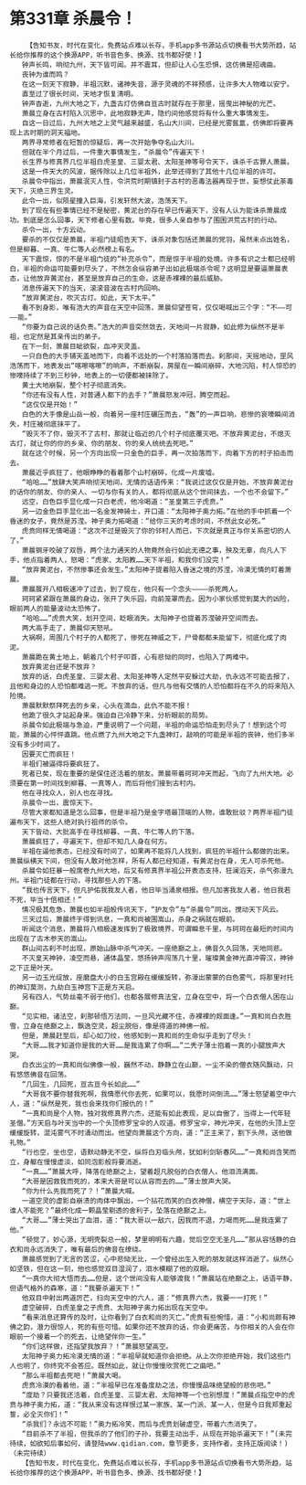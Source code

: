 # 第331章 杀晨令！
        【告知书友，时代在变化，免费站点难以长存，手机app多书源站点切换看书大势所趋，站长给你推荐的这个换源APP，听书音色多、换源、找书都好使！】
       钟声长鸣，响彻九州，天下皆可闻。并不震耳，但却让人心生恐惧，这仿佛是招魂曲。
       丧钟为谁而鸣？
       在这一刻天下寂静，半祖沉默，诸神失音，源于灵魂的不祥预感，让许多大人物难以安宁。
       直至过了很长时间，天地才恢复清明。
       钟声杳逝，九州大地之下，九盏古灯仿佛自亘古时就存在于那里，摇曳出神秘的光芒。
       萧晨立身在古村陷入沉思中，此地寂静无声，隐约间他感觉将有什么重大事情发生。
       自这一日过后，九州大地之上灵气越来越盛，名山大川间，已经是光雾氤氲，仿佛即将要再现上古时期的洞天福地。
       两界寻常修者在短暂的惊疑后，再一次开始争夺名山大川。
       但就在半个月过后，一件重大事情发生，“杀晨令”传遍天下！
       长生界与修真界几位半祖白虎圣皇、三婴太君、太阳圣神等号令天下，诛杀千古罪人萧晨。
       这是一件天大的风波，据传除以上几位半祖外，此举还得到了其他十几位半祖的许可。
       杀晨令中指出，萧晨泯灭人性，令洪荒时期镇封于古村的恶毒法器再现于世，妄想仗此荼毒天下，灭绝三界生灵。
       此令一出，似陨星撞入巨海，引发轩然大波，浩荡天下。
       到了现在有些事情已经不是秘密，黄泥台的存在早已传遍天下，没有人认为能诛杀萧晨成功。到底是怎么回事，天下修者心里有数。毕竟，很多人亲自参与了围困洪荒古村的行动。
       杀令一出，十方云动。
       要杀的不仅仅是萧晨，半祖门徒昭告天下，诛杀对象包括还萧晨的党羽，虽然未点出姓名，但是柳暮、一真、牛仁等人必然榜上有名。
       天下震惊，惊的不是半祖门徒的“补充杀令”，而是惊于半祖的处境。许多有识之士都已经明白，半祖的命运可能要到尽头了，不然怎会纵容弟子出如此极端杀令呢？这明显是要逼萧晨表态，让他放弃黄泥台，甚至是放弃自己的生命，这是赤裸裸的最后威胁。
       消息传遍天下的当天，滚滚音波在古村内回响。
       “放弃黄泥台，吹灭古灯。如此，天下太平。”
       看不到身影，唯有浩大的声音在天空中回荡，萧晨仰望苍穹，仅仅喝喊出三个字：“不——可——能。”
       “你要为自己说的话负责。”浩大的声音突然敛去，天地间一片寂静，如此修为纵然不是半祖，也定然是其亲传出的弟子。
       在下一刻，萧晨目眦欲裂，血冲天灵盖。
       一只白色的大手铺天盖地而下，向着不远处的一个村落拍落而去。刹那间，天摇地动，罡风浩荡而下，地表发出“喀嚓喀嚓”的响声，不断崩裂，房屋在一瞬间崩碎，大地沉陷，村人惊恐的惨嚎持续了不到三秒钟，地表上的一切便都被抹除了。
       黄土大地崩裂，整个村子彻底消失。
       “你还有没有人性，对普通人都下的去手？”萧晨怒发冲冠，腾空而起。
       “这仅仅是开始！”
       白色的大手像是山岳一般，向着另一座村庄碾压而去，“轰”的一声巨响，悲惨的哀嚎瞬间消失，村庄被彻底抹平了。
       “毁灭不了你，毁灭不了古村，那就让临近的几个村子彻底覆灭吧。不放弃黄泥台，不熄灭古灯，就让你的你的乡亲、你的朋友、你的亲人统统去死吧。”
       就在这个时候，另一个方向出现一只金色的巨手，再一次拍落而下，向着下方的村子拍击而去。
       萧晨近乎疯狂了，他眼睁睁的看着那个山村崩碎，化成一片废墟。
       “哈哈……”放肆大笑声响彻天地间，无情的话语传来：“我说过这仅仅是开始，不放弃黄泥台的话你的朋友、你的亲人、一切与你有关的人，都将彻底从这个世间抹去，一个也不会留下。”
       远空，白色巨手显化成一只白老虎，他冷喝道：“圣皇第三子虎贲。”
       另一边金色巨手显化出一名金发神骑士，开口道：“太阳神子奥力拓。”在他的手中抓着一个昏迷的女子，竟然是苏滢。神子奥力拓喝道：“给你三天的考虑时间，不然此女必死。”
       虎贲同样无情喝道：“这次不过是毁灭了你的邻村人而已，下次就是真正与你关系密切的人了。”
       萧晨钢牙咬破了双唇，两个法力通天的人物竟然会行如此无德之事，殃及无辜，向凡人下手，他点指着两人，怒喝：“虎家、太阳教……天下半祖，和我你们没完！”
       “放弃黄泥台，不然惨事还会发生。”太阳神子提着陷入昏迷之境的苏滢，冷漠无情的盯着萧晨。
       萧晨展开八相极速冲了过去，到了现在，他只有一个念头————杀死两人。
       珂珂紧紧跟在萧晨的身边，张开了失乐园，向前笼罩而去。因为小家伙感觉到莫大的凶险，眼前两人的能量波动太恐怖了。
       “哈哈……”虎贲大笑，划开空间，眨眼消失。太阳神子也提着苏滢破开空间而去。
       两大高手走了，萧晨仰天怒吼。
       大祸啊，周围几个村子的人都死了，惨死在神威之下，尸骨都都未能留下，彻底化成了肉泥。
       萧晨跪在黄土地上，朝着几个村子叩首，心有悲恸的同时，也陷入了两难中。
       放弃黄泥台还是不放弃？
       放弃的话，白虎圣皇、三婴太君、太阳圣神等人定然平安躲过大劫，仇永远不可能去报了，且他和身边的人恐怕都难逃一死。不放弃的话，但凡与他有交情的人恐怕都将在不久的将来陷入险境。
       萧晨默默祭拜死去的乡亲，心头在滴血，此仇不能不报！
       他跪了很久才站起身来。强迫自己冷静下来，分析眼前的局势。
       杀晨令如此极端与急迫，严重说明了一个问题，半祖的命运恐怕走到尽头了！想到这个可能，萧晨的心怦怦直跳。他点燃了九州大地之下九盏神灯，敲响的可能是半祖的丧钟，他们多半没有多少时间了。
       因要灭亡而疯狂！
       半祖们被逼得将要疯狂了。
       死者已矣，现在重要的是保住还活着的朋友。萧晨带着珂珂冲天而起，飞向了九州大地。必须要在第一时间找到柳暮、一真等人，而后将他们接到古村内。
       他在寻找众人，别人也在寻找。
       杀晨令一出，震惊天下。
       尽管大家都知道是怎么回事，但是半祖乃是金字塔最顶端的人物，谁敢批驳？两界半祖门徒遍布天下，这些人绝对执行祖师的杀令。
       天下皆动，大批高手在寻找柳暮、一真、牛仁等人的下落。
       萧晨疯狂了，寻遍天下，但却不知几人身在何方。
       半祖在逼他表态，已经没有时间了，如果再不能将几人找到，疯狂的半祖什么都做的出来。萧晨纵横天下间，但没有人敢对他怎样，所有人都已经知道，有黄泥台在身，无人可杀死他。
       杀晨令如狂暴一般席卷九州大地，后又有修真界半祖公开表态支持，狂澜滔天，杀气弥漫九州。半祖门徒都在行动，寻找那些人的下落。
       “我也传言天下，但凡护佑我我友人者，他日毕当涌泉相报。但凡加害我友人者，他日我若不死，毕当十倍相还！”
       情况极其危急，萧晨也如半祖般传讯天下，“护友令”与“杀晨令”同出，搅动天下风云。
       三天过后，萧晨终于得到讯息，一真和尚被围嵩山，杀身之祸就在眼前。
       听闻这个消息，萧晨将八相极速发挥到了极致境界，可谓瞬息千里，与珂珂在最短的时间内出现在了古木参天的嵩山。
       群山间古刹不时出现，原始山脉中杀气冲天。一座绝巅之上，佛音久久回荡，天地同悲。
       不灭皇天神钟，凌空而悬，通体晶莹，悠扬钟声闯荡几十里，璀璨黄金神光直冲霄汉，神钟之下正是叶天。
       另一边玉光绽放，座磨盘大小的白玉宫殿在缓缓旋转，弥漫出蒙蒙的白色雾气，将那里衬托的神幻莫测，九劫白玉神宫下正是方天启。
       另有四人，气势丝毫不弱于他们，也都各展修真法宝，立身在空中，将一个白衣僧人困在山巅。
       “见实相，诸法空，刹那顿悟万法同，一旦风光藏不住，赤裸裸的觌面逢。”一真和尚白衣胜雪，立身在绝巅之上，飘逸空灵，超尘脱俗，像是得道的神佛一般。
       但是，萧晨赶至后，却心如刀绞，他感知到一真和尚的生命似乎走到了尽头！
       “大哥……我才知道你是我的大哥……是我连累了你啊……”二秃子薄士抱着一真的小腿放声大哭。
       白衣出尘的一真和尚似佛像一般，巍然不动，静静立在山巅，一尘不染的僧衣随风飘动，只有悠悠佛音在回荡。
       “几回生，几回死，亘古亘今长如此……”
       “大哥我不要你替我死啊，我情愿代你去死，如果可以，我愿时间倒流……”薄士怒望着空中六人，道：“纵然是死，我也会来找你们报仇的！”
       “一真和尚是个人物，独对我修真界六杰，还能有如此表现，足以自傲了，当得上一代年轻圣僧。”方天启与叶天当中的一个头顶修罗宝伞的人叹道。修罗宝伞，神光冲天，在他的头顶上空缓缓旋转，混沌雾气不时涌动而出。他望向萧晨这个方向，道：“正主来了，割下头颅，送他做礼物。”
       “行也空，坐也空，语默动静无不空，纵将白刃临头颅，犹如利剑斩春风……”一真和尚含笑而立，身躯在慢慢虚淡，如同泡影般将要消逝。
       “一真……”萧晨大呼，降落在绝巅之上，望着超凡脱俗的白衣僧人，他泪流满面。
       “大哥是因救我而死的，本来大哥是可以从容而去的……”薄士放声大哭。
       “你为什么先我而死了？！”萧晨大喊。
       一道空灵的虚影自崩溃的肉体中飘出，一个拈花而笑的白衣神僧，横空于天际，道：“世上谁人不能死？”最终化成一颗晶莹剔透的舍利子，坠落在绝巅之上。
       “大哥……”薄士哭出了血泪，道：“我大哥以一敌六，因我而不退，力竭而死……是我连累了他。”
       “顿觉了，妙心源，无明壳裂总一般，梦里明明有六趣，觉后空空无圣凡……”那从容恬静的白衣和尚永远消失了，唯有最后的佛音在缭绕。
       萧晨感觉到了无言的苦涩，心中悲恸无比，一个曾经出生入死的朋友就这样消逝了。纵然心如坚铁，但在这一刻，他也感觉双目湿润了，泪水模糊了他的双眼。
       “一真你大彻大悟而去……但是，这个世间没有人能够渡我！”萧晨站在绝巅之上，话语平静，但语气格外的森寒，道：“我要杀遍天下！”
       他双目中射出两道厉芒，扫向天空中的六人，道：“修真界六杰，我要一一打死！”
       虚空破碎，白虎圣皇之子虎贲、太阳神子奥力拓出现在天空中。
       “看来消息还算传的及时，让你看到了白衣和尚的灭亡。”虎贲有些惋惜，道：“小和尚颇有神佛之韵，潜力很惊人，死的有些可惜。如果你还不放弃的话，你会更痛苦，与你相关的人会在你眼前一个接着一个的死去，让绝望伴你一生。”
       “你们这样做，还指望我放弃？！”萧晨怒望高空。
       太阳神子奥力拓冷漠无情的道：“半祖早就知道你会拒绝。从上次你拒绝开始，我们这些门人也明了，你终究不会答应。既然如此，就让你慢慢欣赏死亡之曲吧。”
       “那么半祖都去死吧！”萧晨大喝。
       虎贲冷漠的看着他，道：“半祖早已在准备度劫之法，你慢慢品味绝望般的悲伤吧。”
       “度劫？只要我还活着，白虎圣皇、三婴太君、太阳神等一个也别想度！”萧晨点指空中的虎贲与神子奥力拓，道：“我从来没有这样恨过某一家族、某一门派、某一人，但是今日我郑重起誓，必全灭你们！”
       “杀我们？永远不可能！”奥力拓冷笑，而后与虎贲划破虚空，带着六杰消失了。
       “目前杀不了半祖，但我杀的了他们的子孙，我要主动出手，从现在开始杀遍天下！”(未完待续，如欲知后事如何，请登陆www.qidian.com，章节更多，支持作者，支持正版阅读！)（未完待续）
       【告知书友，时代在变化，免费站点难以长存，手机app多书源站点切换看书大势所趋，站长给你推荐的这个换源APP，听书音色多、换源、找书都好使！】
